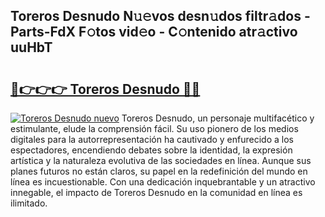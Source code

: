 ## Toreros Desnudo N𝚞𝚎vos desn𝚞dos filtr𝚊dos - Parts-FdX F𝚘tos vid𝚎o - C𝚘ntenido atr𝚊ctivo uuHbT

# <h2><a href="http://mb2k5fb.tromn.icu/?c=Toreros+Desnudo">🔗👉👉👉 Toreros Desnudo 🔗🔗</a></h2>

[![Toreros Desnudo nuevo](https://i.imgur.com/pEAQMta.gif)](http://mb2k5fb.tromn.icu/?c=Toreros+Desnudo)
Toreros Desnudo, un personaje multifacético y estimulante, elude la comprensión fácil. Su uso pionero de los medios digitales para la autorrepresentación ha cautivado y enfurecido a los espectadores, encendiendo debates sobre la identidad, la expresión artística y la naturaleza evolutiva de las sociedades en línea. Aunque sus planes futuros no están claros, su papel en la redefinición del mundo en línea es incuestionable. Con una dedicación inquebrantable y un atractivo innegable, el impacto de Toreros Desnudo en la comunidad en línea es ilimitado.
